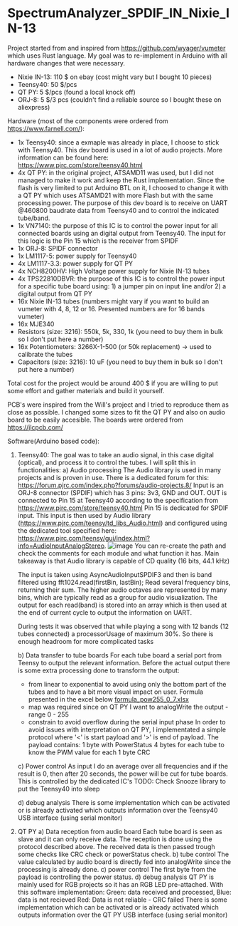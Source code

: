 # SpectrumAnalyzer_SPDIF_IN_Nixie_IN-13
Project started from and inspired from https://github.com/wyager/vumeter which uses Rust language. My goal was to re-implement in Arduino with all hardware changes that were necessary.
- Nixie IN-13: 110 $ on ebay (cost might vary but I bought 10 pieces)
- Teensy40: 50 $/pcs
- QT PY: 5 $/pcs (found a local knock off)
- ORJ-8: 5 $/3 pcs (couldn't find a reliable source so I bought these on aliexpress)

Hardware (most of the components were ordered from https://www.farnell.com/):
- 1x Teensy40: since a exmaple was already in place, I choose to stick with Teensy40. This dev board is used in a lot of audio projects. More information can be found here: https://www.pjrc.com/store/teensy40.html
- 4x QT PY: in the original project, ATSAMD11 was used, but I did not managed to make it work and keep the Rust implementation. Since the flash is very limited to put Arduino BTL on it, I choosed to change it with a QT PY which uses ATSAMD21 with more Flash but with the same processing power. The purpose of this dev board is to receive on UART @460800 baudrate data from Teensy40 and to control the indicated tube/band.
- 1x VN7140: the purpose of this IC is to control the power input for all connected boards using an digital output from Teensy40. The input for this logic is the Pin 15 which is the receiver from SPIDF
- 1x ORJ-8: SPIDF connector
- 1x LM1117-5: power supply for Teensy40
- 4x LM1117-3.3: power supply for QT PY
- 4x NCH8200HV: High Voltage power supply for Nixie IN-13 tubes
- 4x TPS22810DBVR: the purpose of this IC is to control the power input for a specific tube board using: 1) a jumper pin on input line and/or 2) a digital output from QT PY
- 16x Nixie IN-13 tubes (numbers might vary if you want to build an vumeter with 4, 8, 12 or 16. Presented numbers are for 16 bands vumeter)
- 16x MJE340
- Resistors (size: 3216): 550k, 5k, 330, 1k (you need to buy them in bulk so I don't put here a number)
- 16x Potentiometers: 3266X-1-500 (or 50k replacement) -> used to calibrate the tubes
- Capacitors (size: 3216): 10 uF (you need to buy them in bulk so I don't put here a number)

Total cost for the project would be around 400 $ if you are willing to put some effort and gather materials and build it yourself.

PCB's were inspired from the Will's project and I tried to reproduce them as close as possible. I changed some sizes to fit the QT PY and also on audio board to be easily accesible. The boards were ordered from https://jlcpcb.com/

Software(Arduino based code):
1) Teensy40:
   The goal was to take an audio signal, in this case digital (optical), and process it to control the tubes. I will split this in functionalities:
   a) Audio processing
     The Audio library is used in many projects and is proven in use. There is a dedicated forum for this:
     https://forum.pjrc.com/index.php?forums/audio-projects.8/
     Input is an ORJ-8 connector (SPDIF) which has 3 pins: 3v3, GND and OUT. OUT is connected to Pin 15 at Teensy40 according to the specification from https://www.pjrc.com/store/teensy40.html
     Pin 15 is dedicated for SPDIF input. This input is then used by Audio library (https://www.pjrc.com/teensy/td_libs_Audio.html) and configured using the dedicated tool specified here:     
     https://www.pjrc.com/teensy/gui/index.html?info=AudioInputAnalogStereo.
     ![image](https://github.com/holingher/vumeter_IN13/assets/33606845/b26d9750-43c8-47f4-accb-5684b04c48ea)
     You can re-create the path and check the comments for each module and what function it has.
     Main takeaway is that Audio library is capable of CD quality (16 bits, 44.1 kHz)
  
     The input is taken using AsyncAudioInputSPDIF3 and then is band filtered using
     fft1024.read(firstBin, lastBin);
          Read several frequency bins, returning their sum. The higher audio octaves are represented by many bins, which are typically read as a group for audio visualization.
     The output for each read(band) is stored into an array which is then used at the end of current cycle to output the information on UART.
  
     During tests it was observed that while playing a song with 12 bands (12 tubes connected) a processorUsage of maximum 30%. So there is enough headroom for more complicated tasks 
   
   b) Data transfer to tube boards
     For each tube board a serial port from Teensy to output the relevant information. Before the actual output there is some extra processing done to transform the output:
      - from linear to exponential to avoid using only the bottom part of the tubes and to have a bit more visual impact on user. Formula presented in the excel below
  [formula_pow255_0_7.xlsx](https://github.com/holingher/vumeter_IN13/files/14546797/formula_pow255_0_7.xlsx)
      - map was required since on QT PY I want to analogWrite the output - range 0 - 255
      - constrain to avoid overflow during the serial input phase
      In order to avoid issues with interpretation on QT PY, I implementated a simple protocol where '<' is start payload and '>' is end of payload.
      The payload contains: 1 byte with PowerStatus
                            4 bytes for each tube to know the PWM value for each
                            1 byte CRC
        
   c) Power control
    As input I do an average over all frequencies and if the result is 0, then after 20 seconds, the power will be cut for tube boards. This is controlled by the dedicated IC's
    TODO: Check Snooze library to put the Teensy40 into sleep

   d) debug analysis
     There is some implementation which can be activated or is already activated which outputs information over the Teensy40 USB interface (using serial monitor)
3) QT PY
   a) Data reception from audio board
      Each tube board is seen as slave and it can only receive data. The reception is done using the protocol described above. The received data is then passed trough some checks like CRC check or powerStatus check.
   b) tube control
      The value calculated by audio board is directly fed into analogWrite since the processing is already done.
   c) power control
      The first byte from the payload is controlling the power status.
   d) debug analysis
      QT PY is mainly used for RGB projects so it has an RGB LED pre-attached. With this software implementation:
       Green: data received and processed,
       Blue: data is not recieved
       Red: Data is not reliable - CRC failed
     There is some implementation which can be activated or is already activated which outputs information over the QT PY USB interface (using serial monitor)
